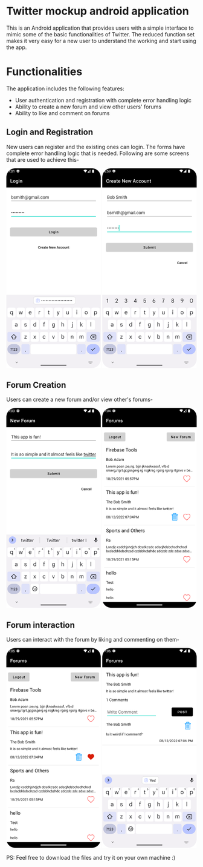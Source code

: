 # Twitter mockup android application

This is an Android application that provides users with a simple interface to mimic some of the basic functionalities of Twitter. The reduced function set makes it very easy for a new user to understand the working and start using the app.


# Functionalities

The application includes the following features:

* User authentication and registration with complete error handling logic
* Ability to create a new forum and view other users' forums
* Ability to like and comment on forums

## Login and Registration

New users can register and the existing ones can login. The forms have complete error handling logic that is needed. Following are some screens that are used to achieve this-

<img src="https://raw.githubusercontent.com/amruthsrepo/Twitter_Mockup_Application/main/Screenshots/Login.png" alt="Login page" width="250"/> <img src="https://raw.githubusercontent.com/amruthsrepo/Twitter_Mockup_Application/main/Screenshots/Create%20new%20account.png" alt="Register new user" width="250"/>

## Forum Creation

Users can create a new forum and/or view other's forums-

<img src="https://raw.githubusercontent.com/amruthsrepo/Twitter_Mockup_Application/main/Screenshots/New%20Forum.png" alt="Create New forum" width="250"/> <img src="https://raw.githubusercontent.com/amruthsrepo/Twitter_Mockup_Application/main/Screenshots/Forum%20created.png" alt="Run in progress" width="250"/>

## Forum interaction

Users can interact with the forum by liking and commenting on them-

<img src="https://raw.githubusercontent.com/amruthsrepo/Twitter_Mockup_Application/main/Screenshots/Forum%20liked.png" alt="Run completed" width="250"/> <img src="https://raw.githubusercontent.com/amruthsrepo/Twitter_Mockup_Application/main/Screenshots/Forum%20comment.png" alt="Run completed" width="250"/>


PS: Feel free to download the files and try it on your own machine :)
